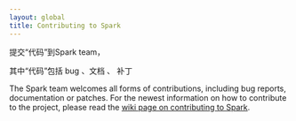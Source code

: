 ```yaml
---
layout: global
title: Contributing to Spark
---
```


提交“代码”到Spark team，

其中“代码”包括 bug 、文档 、 补丁

The Spark team welcomes all forms of contributions, including bug reports, documentation or patches.
For the newest information on how to contribute to the project, please read the
[wiki page on contributing to Spark](https://cwiki.apache.org/confluence/display/SPARK/Contributing+to+Spark).
